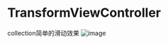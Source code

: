 # TransformViewController
collection简单的滑动效果
![image](https://github.com/MPK-Github/TransformViewController/blob/master/Simulator%20Screen%20Shot%20-%20iPhone%20Xʀ%20-%202019-09-05%20at%2011.54.49.png)

